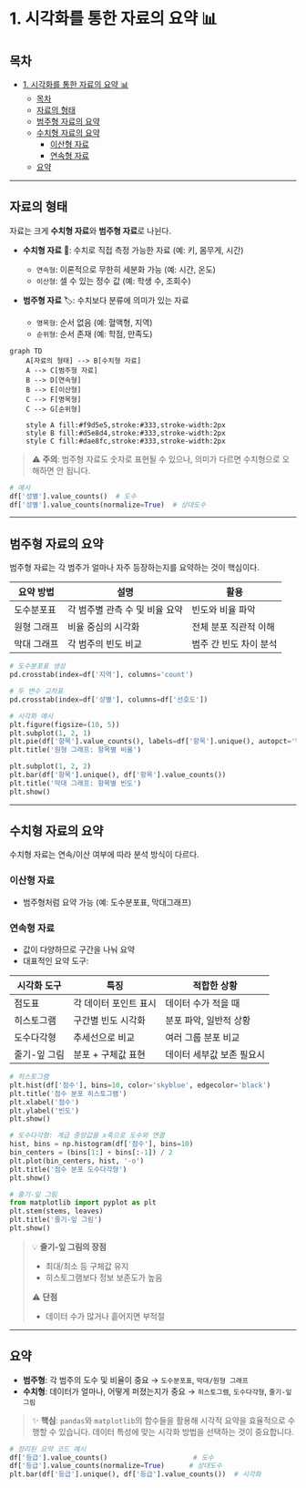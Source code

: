 # 1. 시각화를 통한 자료의 요약 📊

## 목차
- [1. 시각화를 통한 자료의 요약 📊](#1-시각화를-통한-자료의-요약-)
  - [목차](#목차)
  - [자료의 형태](#자료의-형태)
  - [범주형 자료의 요약](#범주형-자료의-요약)
  - [수치형 자료의 요약](#수치형-자료의-요약)
    - [이산형 자료](#이산형-자료)
    - [연속형 자료](#연속형-자료)
  - [요약](#요약)

---

## 자료의 형태

자료는 크게 **수치형 자료**와 **범주형 자료**로 나뉜다.

- **수치형 자료** 📏: 수치로 직접 측정 가능한 자료 (예: 키, 몸무게, 시간)
  - `연속형`: 이론적으로 무한히 세분화 가능 (예: 시간, 온도)
  - `이산형`: 셀 수 있는 정수 값 (예: 학생 수, 조회수)

- **범주형 자료** 🏷️: 수치보다 분류에 의미가 있는 자료
  - `명목형`: 순서 없음 (예: 혈액형, 지역)
  - `순위형`: 순서 존재 (예: 학점, 만족도)

```mermaid
graph TD
    A[자료의 형태] --> B[수치형 자료]
    A --> C[범주형 자료]
    B --> D[연속형]
    B --> E[이산형]
    C --> F[명목형]
    C --> G[순위형]
    
    style A fill:#f9d5e5,stroke:#333,stroke-width:2px
    style B fill:#d5e8d4,stroke:#333,stroke-width:2px
    style C fill:#dae8fc,stroke:#333,stroke-width:2px
```

> ⚠️ **주의**: 범주형 자료도 숫자로 표현될 수 있으나, 의미가 다르면 수치형으로 오해하면 안 됩니다.

```python
# 예시
df['성별'].value_counts()  # 도수
df['성별'].value_counts(normalize=True)  # 상대도수
```

---

## 범주형 자료의 요약

범주형 자료는 각 범주가 얼마나 자주 등장하는지를 요약하는 것이 핵심이다.

| 요약 방법 | 설명 | 활용 |
|----------|------|------|
| 도수분포표 | 각 범주별 관측 수 및 비율 요약 | 빈도와 비율 파악 |
| 원형 그래프 | 비율 중심의 시각화 | 전체 분포 직관적 이해 |
| 막대 그래프 | 각 범주의 빈도 비교 | 범주 간 빈도 차이 분석 |

```python
# 도수분포표 생성
pd.crosstab(index=df['지역'], columns='count')

# 두 변수 교차표
pd.crosstab(index=df['성별'], columns=df['선호도'])

# 시각화 예시
plt.figure(figsize=(10, 5))
plt.subplot(1, 2, 1)
plt.pie(df['항목'].value_counts(), labels=df['항목'].unique(), autopct='%.1f%%')
plt.title('원형 그래프: 항목별 비율')

plt.subplot(1, 2, 2)
plt.bar(df['항목'].unique(), df['항목'].value_counts())
plt.title('막대 그래프: 항목별 빈도')
plt.show()
```

---

## 수치형 자료의 요약

수치형 자료는 연속/이산 여부에 따라 분석 방식이 다르다.

### 이산형 자료
- 범주형처럼 요약 가능 (예: 도수분포표, 막대그래프)

### 연속형 자료
- 값이 다양하므로 구간을 나눠 요약
- 대표적인 요약 도구:

| 시각화 도구 | 특징 | 적합한 상황 |
|------------|------|------------|
| 점도표 | 각 데이터 포인트 표시 | 데이터 수가 적을 때 |
| 히스토그램 | 구간별 빈도 시각화 | 분포 파악, 일반적 상황 |
| 도수다각형 | 추세선으로 비교 | 여러 그룹 분포 비교 |
| 줄기-잎 그림 | 분포 + 구체값 표현 | 데이터 세부값 보존 필요시 |

```python
# 히스토그램
plt.hist(df['점수'], bins=10, color='skyblue', edgecolor='black')
plt.title('점수 분포 히스토그램')
plt.xlabel('점수')
plt.ylabel('빈도')
plt.show()

# 도수다각형: 계급 중앙값을 x축으로 도수와 연결
hist, bins = np.histogram(df['점수'], bins=10)
bin_centers = (bins[1:] + bins[:-1]) / 2
plt.plot(bin_centers, hist, '-o')
plt.title('점수 분포 도수다각형')
plt.show()

# 줄기-잎 그림
from matplotlib import pyplot as plt
plt.stem(stems, leaves)
plt.title('줄기-잎 그림')
plt.show()
```

> 💡 **줄기-잎 그림의 장점**
> - 최대/최소 등 구체값 유지
> - 히스토그램보다 정보 보존도가 높음
>
> ⚠️ **단점**
> - 데이터 수가 많거나 흩어지면 부적절

---

## 요약

- **범주형**: 각 범주의 도수 및 비율이 중요 → `도수분포표`, `막대/원형 그래프`
- **수치형**: 데이터가 얼마나, 어떻게 퍼졌는지가 중요 → `히스토그램`, `도수다각형`, `줄기-잎 그림`

> ✨ **핵심**: `pandas`와 `matplotlib`의 함수들을 활용해 시각적 요약을 효율적으로 수행할 수 있습니다. 데이터 특성에 맞는 시각화 방법을 선택하는 것이 중요합니다.

```python
# 정리된 요약 코드 예시
df['등급'].value_counts()                     # 도수
df['등급'].value_counts(normalize=True)      # 상대도수
plt.bar(df['등급'].unique(), df['등급'].value_counts())  # 시각화
```
